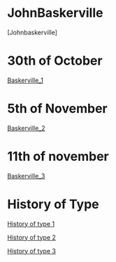 # JohnBaskerville
[Johnbaskerville]
# 30th of October
[Baskerville_1](https://jamesscott147.github.io/john_baskerville/baskerville.html)

# 5th of November
[Baskerville_2](https://jamesscott147.github.io/john_baskerville/baskerville2.html) 

# 11th of november

[Baskerville_3](https://jamesscott147.github.io/john_baskerville/baskerville3.html) 


History of Type
===============

[History of type 1](https://jamesscott147.github.io/john_baskerville/historyoftype1.html) 
 
[History of type 2](https://jamesscott147.github.io/john_baskerville/historyoftype2.html)  

[History of type 3](https://jamesscott147.github.io/john_baskerville/historyoftype3.html) 
 